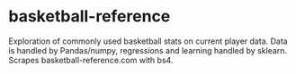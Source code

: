 # basketball-reference
Exploration of commonly used basketball stats on current player data. Data is handled by Pandas/numpy, regressions and learning handled by sklearn. Scrapes basketball-reference.com with bs4.
